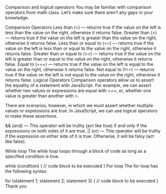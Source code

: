 Comparison and logical operators
You may be familiar with comparison operators from math class. Let’s make sure there aren’t any gaps in your knowledge.

Comparison Operators
Less than (<) — returns true if the value on the left is less than the value on the right, otherwise it returns false.
Greater than (>) — returns true if the value on the left is greater than the value on the right, otherwise it returns false.
Less than or equal to (<=) — returns true if the value on the left is less than or equal to the value on the right, otherwise it returns false.
Greater than or equal to (>=) — returns true if the value on the left is greater than or equal to the value on the right, otherwise it returns false.
Equal to (===) — returns true if the value on the left is equal to the value on the right, otherwise it returns false.
Not equal to (!==) — returns true if the value on the left is not equal to the value on the right, otherwise it returns false.
Logical Operators
Comparison operators allow us to assert the equality of a statement with JavaScript. For example, we can assert whether two values or expressions are equal with ===, or, whether one value is greater than another with >.

There are scenarios, however, in which we must assert whether multiple values or expressions are true. In JavaScript, we can use logical operators to make these assertions.

&& (and) — This operator will be truthy (act like true) if and only if the expressions on both sides of it are true. || (or) — This operator will be truthy if the expression on either side of it is true. Otherwise, it will be falsy (act like false).

While loop
The while loop loops through a block of code as long as a specified condition is true.

while (condition) {
  // code block to be executed
}
For loop
The for loop has the following syntax:

for (statement 1; statement 2; statement 3) {
  // code block to be executed
}
Thank you
